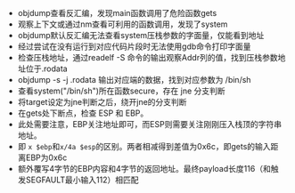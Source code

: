 - objdump查看反汇编，发现main函数调用了危险函数gets
- 观察上下文或通过nm查看可利用的函数调用，发现了system
- objdump默认反汇编无法查看system压栈参数的字面量，仅能看到地址
- 经过尝试在没有运行到对应代码片段时无法使用gdb命令打印字面量
- 检查压栈地址，通过readelf -S 命令的输出观察Addr列的值，找到压栈参数地址位于.rodata
- objdump -s -j .rodata 输出对应端的数据，找到对应参数为 /bin/sh
- 查看system("/bin/sh")所在函数secure，存在 jne 分支判断
- 将target设定为jne判断之后，绕开jne的分支判断
- 在gets处下断点，检查 ESP 和 EBP。
- 此处需要注意，EBP关注地址即可，而ESP则需要关注刚刚压入栈顶的字符串地址。
- 即 ```x $ebp```和```x/4a $esp```的区别。两者相减得到差值为0x6c，即gets的输入距离EBP为0x6c
- 额外覆写4字节的EBP内容和4字节的返回地址。最终payload长度116（和触发SEGFAULT最小输入112）相匹配